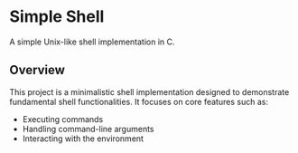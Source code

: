 # Simple Shell

A simple Unix-like shell implementation in C.

## Overview

This project is a minimalistic shell implementation designed to demonstrate fundamental shell functionalities. It focuses on core features such as:

- Executing commands
- Handling command-line arguments
- Interacting with the environment
